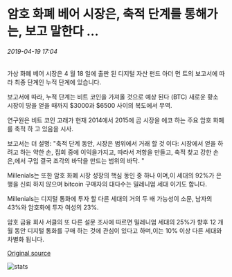 # 암호 화폐 베어 시장은, 축적 단계를 통해가는, 보고 말한다 ...

###### 2019-04-19 17:04

가상 화폐 베어 시장은 4 월 18 일에 출판 된 디지털 자산 펀드 아더 먼 트의 보고서에 따라 최종 단계인 누적 단계에 있습니다.

보고서에 따라, 누적 단계는 비트 코인을 가져올 것으로 예상 된다 (BTC) 새로운 황소 시장이 땅을 얻을 때까지 $3000과 $6500 사이의 복도에서 무역.

연구원은 비트 코인 고래가 현재 2014에서 2015에 곰 시장을 에코 하는 주요 암호 화폐를 축적 하 고 있음을 시사.

보고서는 더 설명: "축적 단계 동안, 시장은 범위에서 거래 할 것 이다: 시장에서 얻을 하려고 하는 약한 손, 집회 중에 이익을가지고, 따라서 저항을 만들고, 축적 찾고 강한 손은,에서 구입 결국 조각의 바닥을 만드는 범위의 바닥. "

Millenials는 또한 암호 화폐 시장 성장의 핵심 동인 중 하나 이며,이 세대의 92%가 은행을 신뢰 하지 않으며 bitcoin 구매자의 대다수는 밀레니엄 세대 이기도 합니다.

Millenials는 디지털 통화에 투자 할 다른 세대의 거의 두 배 가능성이 소문, 남자의 43%와 암호화에 투자 여성의 23%.

암호 금융 회사 서클의 또 다른 설문 조사에 따르면 밀레니엄 세대의 25%가 향후 12 개월 동안 디지털 통화를 구매 하는 것에 관심이 있다고 하며,이는 10% 이상 다른 세대와 차별화 됩니다.

[Original source](https://cointelegraph.com/news/cryptocurrency-bear-market-waning-going-through-accumulation-phase-says-report)

![stats](https://c.statcounter.com/11760860/0/a89fa40b/1/ "stats")